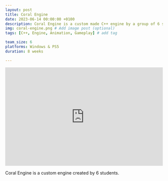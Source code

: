 ```yaml
---
layout: post
title: Coral Engine
date: 2023-06-14 00:00:00 +0100
description: Coral Engine is a custom made C++ engine by a group of 6 students. # Add post description (optional)
img: coral-engine.png # Add image post (optional)
tags: [C++, Engine, Animation, Gameplay] # add tag

team_size: 6
platforms: Windows & PS5
duration: 8 weeks

---
```


<div class="post-video-container" style="display:flex; flex-direction: row; justify-content: center; align-items: center">
  <iframe width="560" height="315" src="https://www.youtube.com/embed/Z4UFHaJ_ulQ?si=1LSgzoy8_2Ge7DN0" title="YouTube video player" frameborder="0" allow="accelerometer; autoplay; clipboard-write; encrypted-media; gyroscope; picture-in-picture; web-share" referrerpolicy="strict-origin-when-cross-origin" allowfullscreen></iframe>
</div>

Coral Engine is a custom engine created by 6 students. 
